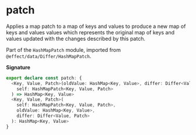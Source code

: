# patch

Applies a map patch to a map of keys and values to produce a new map of
keys and values values which represents the original map of keys and
values updated with the changes described by this patch.

Part of the `HashMapPatch` module, imported from `@effect/data/Differ/HashMapPatch`.

**Signature**

```ts
export declare const patch: {
  <Key, Value, Patch>(oldValue: HashMap<Key, Value>, differ: Differ<Value, Patch>): (
    self: HashMapPatch<Key, Value, Patch>
  ) => HashMap<Key, Value>
  <Key, Value, Patch>(
    self: HashMapPatch<Key, Value, Patch>,
    oldValue: HashMap<Key, Value>,
    differ: Differ<Value, Patch>
  ): HashMap<Key, Value>
}
```
